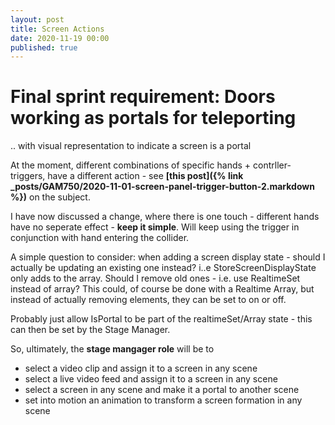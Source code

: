 ```yaml
---
layout: post
title: Screen Actions
date: 2020-11-19 00:00
published: true
---
```


# Final sprint requirement: Doors working as portals for teleporting

.. with visual representation to indicate a screen is a portal

At the moment, different combinations of specific hands + contrller-triggers, have a different action - see **[this post]({% link _posts/GAM750/2020-11-01-screen-panel-trigger-button-2.markdown %})** on the subject.

I have now discussed a change, where there is one touch - different hands have no seperate effect - **keep it simple**. Will keep using the trigger in conjunction with hand entering the collider.



A simple question to consider: when adding a screen display state - should I actually be updating an existing one instead? i..e StoreScreenDisplayState only adds to the array. Should I remove old ones - i.e. use RealtimeSet instead of array? This could, of course be done with a Realtime Array, but instead of actually removing elements, they can be set to on or off.

Probably just allow IsPortal to be part of the realtimeSet/Array state - this can then be set by the Stage Manager.

So, ultimately, the **stage mangager role** will be to 

* select a video clip and assign it to a screen in any scene
* select a live video feed and assign it to a screen in any scene
* select a screen in any scene and make it a portal to another scene
* set into motion an animation to transform a screen formation in any scene


